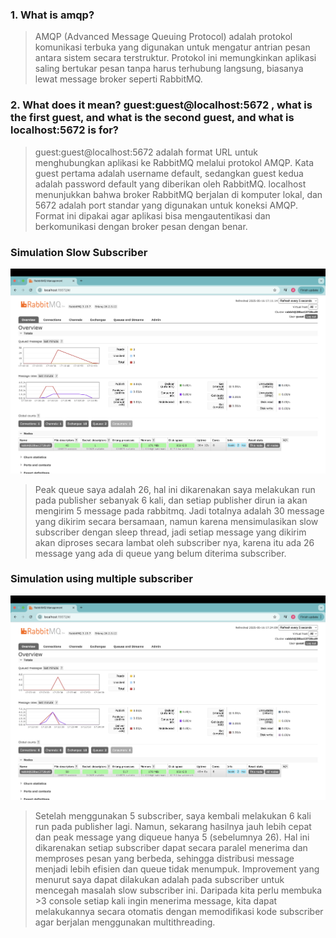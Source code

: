 ### 1. What is amqp?
> AMQP (Advanced Message Queuing Protocol) adalah protokol komunikasi terbuka yang digunakan untuk mengatur antrian pesan antara sistem secara terstruktur. Protokol ini memungkinkan aplikasi saling bertukar pesan tanpa harus terhubung langsung, biasanya lewat message broker seperti RabbitMQ.

### 2. What does it mean? guest:guest@localhost:5672 , what is the first guest, and what is the second guest, and what is localhost:5672 is for?
> guest:guest@localhost:5672 adalah format URL untuk menghubungkan aplikasi ke RabbitMQ melalui protokol AMQP. Kata guest pertama adalah username default, sedangkan guest kedua adalah password default yang diberikan oleh RabbitMQ. localhost menunjukkan bahwa broker RabbitMQ berjalan di komputer lokal, dan 5672 adalah port standar yang digunakan untuk koneksi AMQP. Format ini dipakai agar aplikasi bisa mengautentikasi dan berkomunikasi dengan broker pesan dengan benar.

### Simulation Slow Subscriber
![ss-slow-subscriber](assets/images/ss-slow-subscriber.png)
> Peak queue saya adalah 26, hal ini dikarenakan saya melakukan run pada publisher sebanyak 6 kali, dan setiap publisher dirun ia akan mengirim 5 message pada rabbitmq. Jadi totalnya adalah 30 message yang dikirim secara bersamaan, namun karena mensimulasikan slow subscriber dengan sleep thread, jadi setiap message yang dikirim akan diproses secara lambat oleh subscriber nya, karena itu ada 26 message yang ada di queue yang belum diterima subscriber.

### Simulation using multiple subscriber
![ss-multiple-subscriber](assets/images/ss-multiple-subscriber.png)
> Setelah menggunakan 5 subscriber, saya kembali melakukan 6 kali run pada publisher lagi. Namun, sekarang hasilnya jauh lebih cepat dan peak message yang diqueue hanya 5 (sebelumnya 26). Hal ini dikarenakan setiap subscriber dapat secara paralel menerima dan memproses pesan yang berbeda, sehingga distribusi message menjadi lebih efisien dan queue tidak menumpuk. Improvement yang menurut saya dapat dilakukan adalah pada subscriber untuk mencegah masalah slow subscriber ini. Daripada kita perlu membuka >3 console setiap kali ingin menerima message, kita dapat melakukannya secara otomatis dengan memodifikasi kode subscriber agar berjalan menggunakan multithreading. 